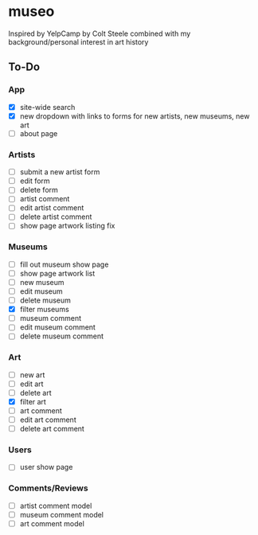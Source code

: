 # museo

Inspired by YelpCamp by Colt Steele combined with my background/personal interest in art history

## To-Do
### App
- [x] site-wide search
- [x] new dropdown with links to forms for new artists, new museums, new art
- [ ] about page

### Artists
- [ ] submit a new artist form
- [ ] edit form
- [ ] delete form
- [ ] artist comment
- [ ] edit artist comment
- [ ] delete artist comment
- [ ] show page artwork listing fix

### Museums
- [ ] fill out museum show page
- [ ] show page artwork list
- [ ] new museum
- [ ] edit museum
- [ ] delete museum
- [x] filter museums
- [ ] museum comment
- [ ] edit museum comment
- [ ] delete museum comment

### Art
- [ ] new art
- [ ] edit art
- [ ] delete art
- [x] filter art
- [ ] art comment
- [ ] edit art comment
- [ ] delete art comment

### Users
- [ ] user show page

### Comments/Reviews
- [ ] artist comment model
- [ ] museum comment model
- [ ] art comment model